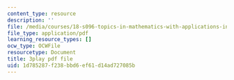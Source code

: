 ```yaml
---
content_type: resource
description: ''
file: /media/courses/18-s096-topics-in-mathematics-with-applications-in-finance-fall-2013/1d785287f238bbd6ef61d14ad727085b_ywl3pq6yc54.pdf
file_type: application/pdf
learning_resource_types: []
ocw_type: OCWFile
resourcetype: Document
title: 3play pdf file
uid: 1d785287-f238-bbd6-ef61-d14ad727085b
---
```

